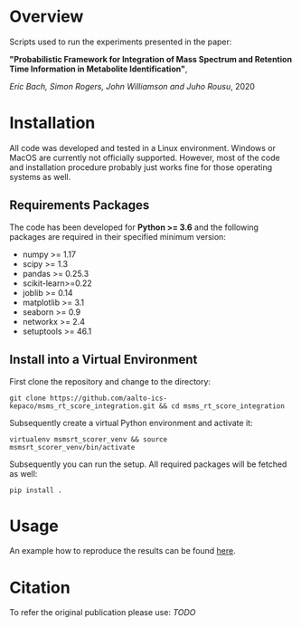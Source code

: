 # Overview

Scripts used to run the experiments presented in the paper:

__"Probabilistic Framework for Integration of Mass Spectrum and Retention Time Information in Metabolite Identification"__,

_Eric Bach, Simon Rogers, John Williamson and Juho Rousu_, 2020

# Installation

All code was developed and tested in a Linux environment. Windows or MacOS are currently not officially supported. 
However, most of the code and installation procedure probably just works fine for those operating systems as well. 

## Requirements Packages

The code has been developed for **Python >= 3.6** and the following packages are required in their specified minimum 
version:

* numpy >= 1.17
* scipy >= 1.3
* pandas >= 0.25.3
* scikit-learn>=0.22
* joblib >= 0.14
* matplotlib >= 3.1
* seaborn >= 0.9
* networkx >= 2.4
* setuptools >= 46.1

## Install into a Virtual Environment

First clone the repository and change to the directory:

```git clone https://github.com/aalto-ics-kepaco/msms_rt_score_integration.git && cd msms_rt_score_integration```

Subsequently create a virtual Python environment and activate it:

```virtualenv msmsrt_scorer_venv && source msmsrt_scorer_venv/bin/activate```

Subsequently you can run the setup. All required packages will be fetched as well:

```pip install .```

# Usage

An example how to reproduce the results can be found [here](/msmsrt_scorer/experiments). 

# Citation

To refer the original publication please use: *TODO*
